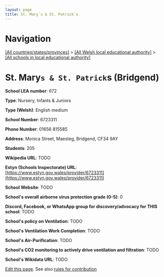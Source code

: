 ```yaml
---
layout: page
title: St. Mary`s & St. Patrick`s
---
```

# Navigation

[[All countries/states/provinces]](../../..) > [[All Welsh local educational authority]](../..) > [[All schools in local educational authority]](..)

# St. Mary`s & St. Patrick`s (Bridgend)

**School LEA number**: 672

**Type**: Nursery, Infants & Juniors

**Type (Welsh)**: English medium

**School Number**: 6723311

**Phone Number**: 01656 815585

**Address**: Monica Street, Maesteg, Bridgend, CF34 9AY

**Students**: 205

**Wikipedia URL**: TODO

**Estyn (Schools Inspectorate) URL**: [https://www.estyn.gov.wales/provider/6723311](https://www.estyn.gov.wales/provider/6723311)

**School Website**: TODO

**School's overall airborne virus protection grade (0-5)**: 0

**Discord, Facebook, or WhatsApp group for discovery/advocacy for THIS school**: TODO

**School's policy on Ventilation**: TODO

**School's Ventilation Work Completion**: TODO

**School's Air-Purification**: TODO

**School's CO2 monitoring to actively drive ventilation and filtration**: TODO

**School's Wikidata URL**: TODO




[Edit this page](https://github.com/ventilate-schools/Wales/edit/prif/./Bridgend/St._Mary`s_&_St._Patrick`s.md). See also [rules for contribution](../../../contribution-rules/)